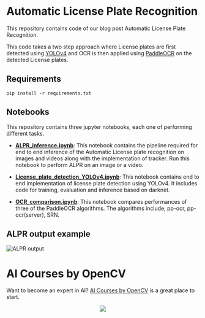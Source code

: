 # Automatic License Plate Recognition

This repository contains code of our blog post Automatic License Plate Recognition. 

This code takes a two step approach where License plates are first detected using [YOLOv4](https://github.com/AlexeyAB/darknet) and OCR is then applied using [PaddleOCR](https://github.com/PaddlePaddle/PaddleOCR) on the detected License plates.

## Requirements
```
pip install -r requirements.txt
```
## Notebooks
This repository contains three jupyter notebooks, each one of performing different tasks.

- **[ALPR_inference.ipynb](https://colab.research.google.com/github/sanyam83/learnopencv/blob/master/ALPR/ALPR_inference.ipynb)**: This notebook contains the pipeline required for end to end inference of the Automatic License plate recognition on images and videos along with the implementation of tracker. Run this notebook to perform ALPR on an image or a video.

- **[License_plate_detection_YOLOv4.ipynb](https://colab.research.google.com/github/sanyam83/learnopencv/blob/master/ALPR/License_plate_detection_YOLOv4.ipynb)**: This notebook contains end to end implementation of license plate detection using YOLOv4. It includes code for training, evaluation and inference based on darknet.

- **[OCR_comparison.ipynb](https://colab.research.google.com/github/sanyam83/learnopencv/blob/master/ALPR/OCR_comparison.ipynb)**: This notebook compares performances of three of the PaddleOCR algorithms. The algorithms include, pp-ocr, pp-ocr(server), SRN.

## ALPR output example

![ALPR output](https://user-images.githubusercontent.com/64148610/158544760-75cee7a6-8461-4aba-b6a7-06b85723bc14.gif)

# AI Courses by OpenCV

Want to become an expert in AI? [AI Courses by OpenCV](https://opencv.org/courses/) is a great place to start. 

<a href="https://opencv.org/courses/">
<p align="center"> 
<img src="https://learnopencv.com/wp-content/uploads/2023/01/AI-Courses-By-OpenCV-Github.png">
</p>
</a>
